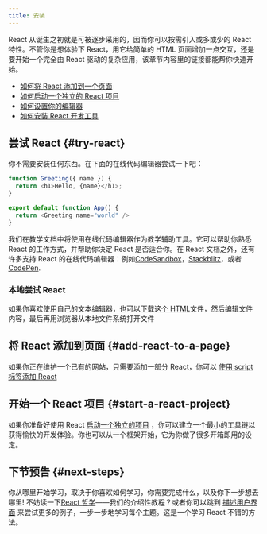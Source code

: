 ```yaml
---
title: 安装
---
```


<Intro>

React 从诞生之初就是可被逐步采用的，因而你可以按需引入或多或少的 React 特性。不管你是想体验下 React，用它给简单的 HTML 页面增加一点交互，还是要开始一个完全由 React 驱动的复杂应用，该章节内容里的链接都能帮你快速开始。

</Intro>

<YouWillLearn>

* [如何将 React 添加到一个页面](/learn/add-react-to-a-website)
* [如何启动一个独立的 React 项目](/learn/start-a-new-react-project)
* [如何设置你的编辑器](/learn/editor-setup)
* [如何安装 React 开发工具](/learn/react-developer-tools)

</YouWillLearn>

## 尝试 React {#try-react}

你不需要安装任何东西。在下面的在线代码编辑器尝试一下吧：

<Sandpack>

```js
function Greeting({ name }) {
  return <h1>Hello, {name}</h1>;
}

export default function App() {
  return <Greeting name="world" />
}
```

</Sandpack>

我们在教学文档中将使用在线代码编辑器作为教学辅助工具。它可以帮助你熟悉 React 的工作方式，并帮助你决定 React 是否适合你。在 React 文档之外，还有许多支持 React 的在线代码编辑器：例如[CodeSandbox](https://codesandbox.io/s/new)，[Stackblitz](https://stackblitz.com/fork/react)，或者 [CodePen](
https://codepen.io/pen/?template=wvdqJJm).

### 本地尝试 React 

如果你喜欢使用自己的文本编辑器，也可以[下载这个 HTML](https://raw.githubusercontent.com/reactjs/reactjs.org/main/static/html/single-file-example.html)文件，然后编辑文件内容，最后再用浏览器从本地文件系统打开文件

## 将 React 添加到页面 {#add-react-to-a-page}

如果你正在维护一个已有的网站，只需要添加一部分 React，你可以 [使用 script 标签添加 React](/learn/add-react-to-a-website)

## 开始一个 React 项目 {#start-a-react-project}

如果你准备好使用 React [启动一个独立的项目](/learn/start-a-new-react-project) ，你可以建立一个最小的工具链以获得愉快的开发体验。你也可以从一个框架开始，它为你做了很多开箱即用的设定。

## 下节预告 {#next-steps}

你从哪里开始学习，取决于你喜欢如何学习，你需要完成什么，以及你下一步想去哪里! 不妨读一下[React 哲学](/learn/thinking-in-react)——我们的介绍性教程？或者你可以跳到 [描述用户界面](/learn/describing-the-ui) 来尝试更多的例子，一步一步地学习每个主题。这是一个学习 React 不错的方法。
